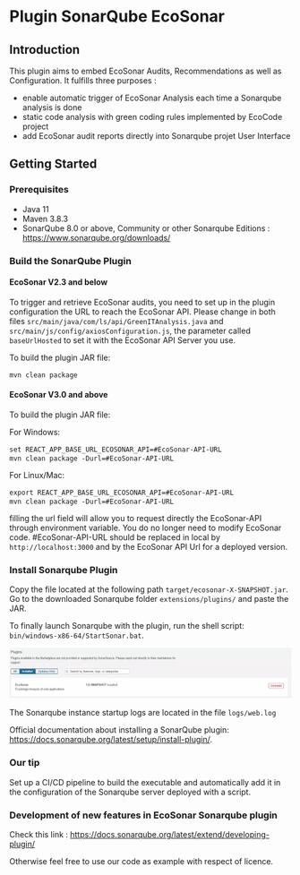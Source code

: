 # Plugin SonarQube EcoSonar

## Introduction 
This plugin aims to embed EcoSonar Audits, Recommendations as well as Configuration. 
It fulfills three purposes :
- enable automatic trigger of EcoSonar Analysis each time a Sonarqube analysis is done
- static code analysis with green coding rules implemented by EcoCode project
- add EcoSonar audit reports directly into Sonarqube projet User Interface

## Getting Started

### Prerequisites
- Java 11
- Maven 3.8.3
- SonarQube 8.0 or above, Community or other Sonarqube Editions : https://www.sonarqube.org/downloads/

### Build the SonarQube Plugin

#### EcoSonar V2.3 and below

To trigger and retrieve EcoSonar audits, you need to set up in the plugin configuration the URL to reach the EcoSonar API.
Please change in both files `src/main/java/com/ls/api/GreenITAnalysis.java` and `src/main/js/config/axiosConfiguration.js`, the parameter called `baseUrlHosted` to set it with the EcoSonar API Server you use.

To build the plugin JAR file:

```
mvn clean package
```

#### EcoSonar V3.0 and above

To build the plugin JAR file:

For Windows:

```
set REACT_APP_BASE_URL_ECOSONAR_API=#EcoSonar-API-URL
mvn clean package -Durl=#EcoSonar-API-URL
```

For Linux/Mac:

```
export REACT_APP_BASE_URL_ECOSONAR_API=#EcoSonar-API-URL
mvn clean package -Durl=#EcoSonar-API-URL
```

filling the url field will allow you to request directly the EcoSonar-API through environment variable. You do no longer need to modify EcoSonar code.
#EcoSonar-API-URL should be replaced in local by `http://localhost:3000` and by the EcoSonar API Url for a deployed version.

### Install Sonarqube Plugin

Copy the file located at the following path `target/ecosonar-X-SNAPSHOT.jar`.
Go to the downloaded Sonarqube folder  `extensions/plugins/` and paste the JAR.

To finally launch Sonarqube with the plugin, run the shell script: `bin/windows-x86-64/StartSonar.bat`.

 ![Ecosonar Plugin Sonarqube](../images/ecosonar-plugin.webp)

The Sonarqube instance startup logs are located in the file `logs/web.log` 

Official documentation about installing a SonarQube plugin: https://docs.sonarqube.org/latest/setup/install-plugin/.

### Our tip

Set up a CI/CD pipeline to build the executable and automatically add it in the configuration of the Sonarqube server deployed with a script.

### Development of new features in EcoSonar Sonarqube plugin

Check this link : https://docs.sonarqube.org/latest/extend/developing-plugin/

Otherwise feel free to use our code as example with respect of licence.